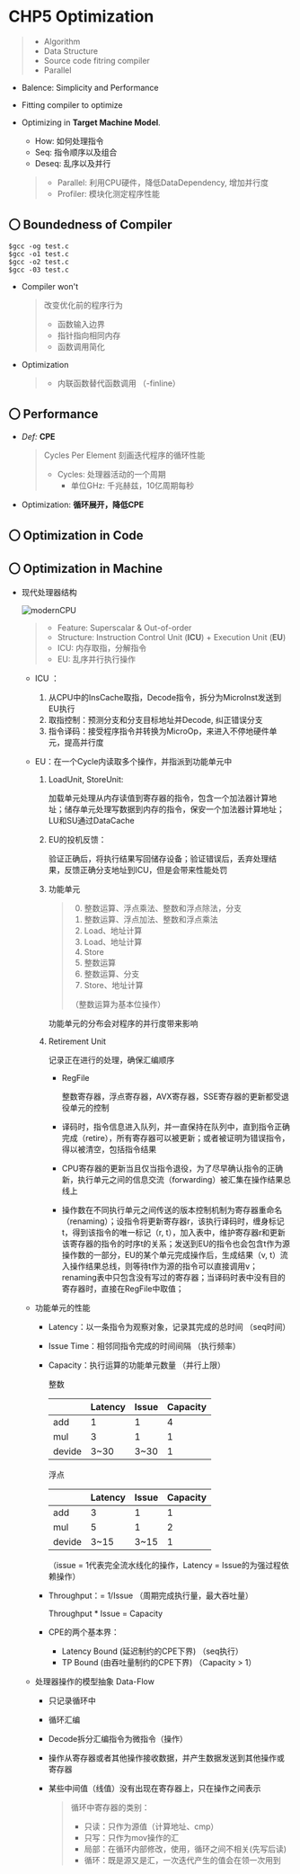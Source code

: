 # CHP5 Optimization

> - Algorithm
> - Data Structure
> - Source code fitring compiler
> - Parallel

- Balence: Simplicity and Performance

- Fitting compiler to optimize

- Optimizing in **Target Machine Model**. 

  -  How: 如何处理指令
  -  Seq: 指令顺序以及组合
  -  Deseq: 乱序以及并行

  > - Parallel: 利用CPU硬件，降低DataDependency, 增加并行度
  > - Profiler: 模块化测定程序性能



## 〇 Boundedness of Compiler 

```shell
$gcc -og test.c
$gcc -o1 test.c
$gcc -o2 test.c
$gcc -03 test.c
```

- Compiler won't

  > 改变优化前的程序行为
  >
  > - 函数输入边界
  > - 指针指向相同内存
  > - 函数调用简化

- Optimization

  > - 内联函数替代函数调用 （-finline）



## 〇 Performance

- *Def:* **CPE**

  > Cycles Per Element 刻画迭代程序的循环性能
  >
  > - Cycles: 处理器活动的一个周期
  >   - 单位GHz: 千兆赫兹，10亿周期每秒

- Optimization: **循环展开，降低CPE**



## 〇 Optimization in Code



## 〇 Optimization in Machine

- 现代处理器结构

  ![modernCPU](/Users/Miao/Desktop/modernCPU.png)

  > - Feature:
  >   Superscalar & Out-of-order
  > - Structure:
  >   Instruction Control Unit (**ICU**) + Execution Unit (**EU**)
  > - ICU: 内存取指，分解指令
  > - EU: 乱序并行执行操作

  - ICU ：

    1. 从CPU中的InsCache取指，Decode指令，拆分为MicroInst发送到EU执行
    2. 取指控制：预测分支和分支目标地址并Decode, 纠正错误分支
    3. 指令译码：接受程序指令并转换为MicroOp，来进入不停地硬件单元，提高并行度

  - EU：在一个Cycle内读取多个操作，并指派到功能单元中

    1. LoadUnit, StoreUnit:

       加载单元处理从内存读值到寄存器的指令，包含一个加法器计算地址；储存单元处理写数据到内存的指令，保安一个加法器计算地址；LU和SU通过DataCache

    2. EU的投机反馈：

       验证正确后，将执行结果写回储存设备；验证错误后，丢弃处理结果，反馈正确分支地址到ICU，但是会带来性能处罚

    3. 功能单元 

       > 0. 整数运算、浮点乘法、整数和浮点除法，分支
       > 1. 整数运算、浮点加法、整数和浮点乘法
       > 2. Load、地址计算
       > 3. Load、地址计算
       > 4. Store
       > 5. 整数运算
       > 6. 整数运算、分支
       > 7. Store、地址计算
       >
       > （整数运算为基本位操作）

       功能单元的分布会对程序的并行度带来影响

    4. Retirement Unit

       记录正在进行的处理，确保汇编顺序

       - RegFile

         整数寄存器，浮点寄存器，AVX寄存器，SSE寄存器的更新都受退役单元的控制

       - 译码时，指令信息进入队列，并一直保持在队列中，直到指令正确完成（retire），所有寄存器可以被更新；或者被证明为错误指令，得以被清空，包括指令结果

       - CPU寄存器的更新当且仅当指令退役，为了尽早确认指令的正确新，执行单元之间的信息交流（forwarding）被汇集在操作结果总线上
       - 操作数在不同执行单元之间传送的版本控制机制为寄存器重命名（renaming）；设指令将更新寄存器r，该执行译码时，缠身标记t，得到该指令的唯一标记（r, t），加入表中，维护寄存器r和更新该寄存器的指令的时序t的关系；发送到EU的指令也会包含t作为源操作数的一部分，EU的某个单元完成操作后，生成结果（v, t）流入操作结果总线，则等待t作为源的指令可以直接调用v；renaming表中只包含没有写过的寄存器；当译码时表中没有目的寄存器时，直接在RegFile中取值；

  - 功能单元的性能

    - Latency：以一条指令为观察对象，记录其完成的总时间 （seq时间）

    - Issue Time：相邻同指令完成的时间间隔 （执行频率）

    - Capacity：执行运算的功能单元数量 （并行上限）

      整数

      |        | Latency | Issue | Capacity |
      | ------ | ------- | ----- | -------- |
      | add    | 1       | 1     | 4        |
      | mul    | 3       | 1     | 1        |
      | devide | 3~30    | 3~30  | 1        |

      浮点

      |        | Latency | Issue | Capacity |
      | ------ | ------- | ----- | -------- |
      | add    | 3       | 1     | 1        |
      | mul    | 5       | 1     | 2        |
      | devide | 3~15    | 3~15  | 1        |

      （issue = 1代表完全流水线化的操作，Latency = Issue的为强过程依赖操作）

    - Throughput：= 1/Issue （周期完成执行量，最大吞吐量）

      Throughput  * Issue = Capacity

    - CPE的两个基本界：

      - Latency Bound (延迟制约的CPE下界) （seq执行）
      - TP Bound (由吞吐量制约的CPE下界) （Capacity > 1）

  - 处理器操作的模型抽象 Data-Flow

    - 只记录循环中

    - 循环汇编

    - Decode拆分汇编指令为微指令（操作）

    - 操作从寄存器或者其他操作接收数据，并产生数据发送到其他操作或寄存器

    - 某些中间值（线值）没有出现在寄存器上，只在操作之间表示

      > 循环中寄存器的类别：
      >
      > - 只读：只作为源值（计算地址、cmp）
      > - 只写：只作为mov操作的汇
      > - 局部：在循环内部修改，使用，循环之间不相关(先写后读)
      > - 循环：既是源又是汇，一次迭代产生的值会在领一次用到